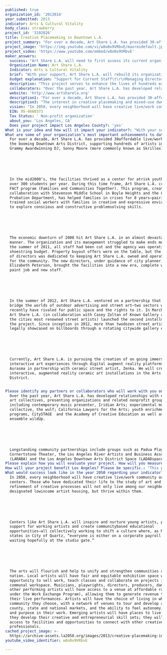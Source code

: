 ```yaml
---
published: true
organization_id: '2013014'
year_submitted: 2013
indicator: Arts & Cultural Vitality
body_class: strawberry
project_id: '3102026'
title: Creative Placemaking in Downtown L.A.
project_summary: "For over a decade, Art Share L.A. has provided 30-affordable live/work units in the booming Downtown Arts District, supporting hundreds of artists including Grammy Award-winning DJ, Sonny Moore (more commonly known as Skrillex). \r\n\r\nIn the mid-2000’s, the facilities thrived as a center for at-risk youth—servings over 300 students per year. During this time frame, Art Share L.A. created its FACT program (Families and Communities Together). This program, created in collaboration with Stevenson Middle School in Boyle Heights and the LA County Probation Department, has helped families in crises for 8 years—pairing trained social workers with families in creative and expressive environments to explore conscious and constructive problem-solving skills. \r\n\r\nThe economic downturn of 2008 hit Art Share L.A. in an almost devastating manner. The organization and its management struggled to make ends meet. By the summer of 2011, all staff had been cut and the agency was operating on a shoe-string budget. Property buy-out offers were on the table, but the new board of directors was dedicated to keeping Art Share L.A. owned and operated by and for the community. The new directors, under guidance of city planner, Elizabeth Peterson, brought the facilities into a new era, complete with new paint job and new staff. \r\n\r\nIn the summer of 2012, Art Share L.A. ventured on a partnership that would bridge the worlds of outdoor advertising and street art—two sectors who until recently have rivaled for public space and the rights to it. In March of 2013, Art Share L.A. (in collaboration with Casey Zoltan of Known Gallery and 15 of the cities most renowned street artists) launched the second installment of the project. Since inception in 2012, more than two-dozen street artists have legally showcased on billboards through a rotating citywide gallery exhibit. \r\n\r\nCurrently, Art Share L.A. is pursuing the creation of on going immersive and interactive art experiences through digital augment reality platforms like Aurasma in partnership with ceramic street artist, Zenka. We will create interactive, augmented reality ceramic art installations in the Arts District. \r\n"
project_image: 'https://img.youtube.com/vi/w8o0x9VRbvE/maxresdefault.jpg'
project_video: 'https://www.youtube.com/embed/w8o0x9VRbvE'
maker_answers:
  success: "Art Share L.A. will need to first assess its current organization structure and pool information into a central database. We will compile data including: \r\n•\tCurrent donors (June 2012-present) and prospective donors\r\n•\tCurrent community partners\r\n•\tCurrent artists roster\r\n•\tCurrent number of volunteers, event attendees and students\r\n•\tCurrent promotional mechanisms\r\n•\tCurrent outreach mechanisms\r\n•\tLevel of accessibility (community survey) \r\n•\tQuality of events (community survey) \r\n\r\nOur primary goal is to achieve program sustainability: by compiling the previous 12 months of program data and understanding Art Share L.A.’s current effectiveness and reach, we are better able to gauge project success.\r\n\r\nThe project will be evaluated by asking the following questions at the completion of the\r\n project:\r\n•\tDid the organization achieve its marketing efforts in reaching the number of rental hours and classes needed to sustain the part-time jobs created during the project?\r\n•\tDoes our organization have a student base and model for promoting new classes?\r\n•\tDid employees perform well and respond positively to the organizational culture?\r\n•\tWas the organization successful in recruiting and maintaining meaningful relationships with volunteers through the work exchange program? How many one-time volunteers? How many 2-5 times? How many volunteering regularly?\r\n•\tIs there a clear marketing and social media mechanism in place? Is there one person from each management level (staff, program board and board of directors) trained to execute? \r\n•\tIs there a clear development strategy in place? Is there one person from each management level (staff, program board and board of directors) trained to execute?\r\n\r\nAt project’s end, we compile and compare data sets, and identify trends: attendance, audience feedback, schedule density, and donor participation to gauge our capacity and growth for 2014 and beyond.\r\n"
  Organization Name: Art Share L.A.
  Indicator: Arts & Cultural Vitality
  brief: "With your support, Art Share L.A. will rebuild its organizational plan and restructure its culture to adopt a model conducive to creative placemaking, serving as a case study in the advancements of mixed-use creative live/work centers throughout Los Angeles. \r\n\r\nAs defined by the National Endowment for The Arts, creative placemaking is “when partners from the public, private, non-profit and community sectors strategically shape the physical and social character of a neighborhood, town, city or region around cultural activities. Creative placemaking animates public and private spaces, rejuvenates structures and streetscapes, improves local business viability and public safety, and brings diverse people together to celebrate, inspire, and be inspired.” \r\n\r\nThis process detailed in the NEA’s report on creative placemaking occurred organically and un-institutionalized in the eastern outskirts of downtown Los Angeles during the mid-80’s. Sandwiched between Skid Row, Little Tokyo and the Los Angeles River, artists and creative individuals set up shop and home in vacated warehouses. As the economic and cultural impact of creativity on the neighborhood began to show, more formalized arts organization and institutions began to develop—Art Share L.A. among them. The industrial warehouse area outside Downtown was renamed the Arts District and the neighborhood experienced a major demographic shift: more creative individuals began to inhabit the area, creating a flourishing neighborhood of art, music, culture, and true autonomy.\r\n\r\nIn a typical pattern of gentrification, the migration of wealth and infrastructure development attracted to the area began displacing the creative individuals that had worked to make the community inhabitable, and the informal centers that housed the creative placemakers began to disappear. Property and land developers set their sites on reclaiming the neighborhood, and in a period of 10 years, property values sky-rocketed from an estimated $.25/sq. ft. to over $2/sq. ft. for newly modeled “artists lofts”, in reality simply luxury apartments with creative branding affixed.\r\n\r\nThe need for buildings like Art Share L.A. in the downtown area is high, as is the risk that they will suffer the same fate of many informal art and cultural centers in the area. Our goal is to create a new model of community living, fitting the creative placemaking definition; through education and community engagement we will work to create new live/work centers throughout Los Angeles County. Our first step in this process is rebranding and re-establishing the organizational structure at Art Share L.A. to create a sustainable and equitable community-run model. The second is to produce a public resource document to those seeking to create similar live/work artist run centers.\r\n\r\nThis project will impact Arts and Cultural Vitality by creating immediate opportunities for meaningful engagement in the arts—leading to long-term sustainability. During the 7-month project, Art Share L.A. will create: \r\n•\t6-10 part-time entry-level and supplemental employment opportunities \r\n•\tA Work-Exchange Program for presenters without access to capital\r\n•\tA formalized Program Board for communal review and assessment of proposed classes, events and partnerships\r\n•\tA team of consultants to work with the staff, Program Board and Board of Directors to assist with coherency in areas of the marketing, development and assessment processes necessary for sustaining the model\r\n\r\nProjected long-term benefits of the project will include a sustainable, accessible live-work/multi-use facility, as defined by the governing principles of creative placemaking, capable of housing and supporting artists in their professional development, now and in the future. Additionally, sustained activity works to enhance the overall quality and livability of neighborhoods surrounding downtown Los Angeles, most specifically, the Arts District. Art Share L.A. will support its local artists while enhancing the quality of life throughout downtown Los Angeles. "
  budget explanation: "Support for Current Staff\t\r\nManaging Director\t - 20hrs/wk dedicated to project - 9700\t\r\nTOTAL\t $9,700.00 \r\n\r\nP/T Jobs Created\t\t\t\t\r\nEducation Coordinator\t- 10hrs/wk @ $12.50/hr\t- 4500\t\r\nGallery Coordinator - 10hrs/wk @ $12.50/hr - 4500\t\r\nOffice Manager - 20hrs/wk @ $12.50/hr - 9000\t\r\nPublicity Coordinator - 10hrs/wk @ $12.50/hr - 4500\t\r\nStage Managers - Expected 620hrs @ $12.50/hr - 9000\t\r\nHouse Managers - Expected 465hrs @ $12.50/hr - 5900\t\r\nTOTAL\t $37,400.00 \r\n\r\nTemporary Contract Labor\t\t\t\t\r\nTeam Building Consultant - 7 month project - 7000\t\r\nMarketing Director\t -7 month project - 7000\t\r\nDevelopment Director - 7 month project - 7000\t\r\nTOTAL\t $21,000.00 \r\n\r\nMisc\t\t\t\t\r\nMarketing Budget\t(includes website development) - 15,000\t\r\nTouch Point Meeting - budget for monthly meeting - 1400\t\r\nBuilding Maintenance - wear & tear related to mass use\t- 7500\t\r\nLegal/Accounting Fees\tConsultations\t - 8000\t\r\nTOTAL\t $31,900.00 \r\nGRANT REQUEST\t $100,000.00 "
  description: "This project serves to enhance the lives of hundreds each year by creating jobs, access to affordable housing, and providing spatial resources specifically for the support of artists and their creative processes. It will keep balance between residents, artists, officials, developers and business owners by giving a common ground for discussion, education, community gatherings, social and commercial connectivity. \r\n\r\nThe creation of similar centers throughout Los Angeles will disseminate like values and opportunities for other communities, based on their specific needs. This will have a direct impact on each key indicator mentioned in the LA2050 Report. \r\n\r\n•\tEducation – Studies conducted by the California Alliance for Arts Education show that arts education engages students in learning and helps prepare our youth to meet expectation of the 21st century workforce. By offering arts education outside the K-12 system, we encourages life-long learning. \r\n•\tIncome and Employment – Art Share’s proposed model creates on-going, entry-level jobs and entrepreneurial opportunities. Proven to revitalize local economies, Art Share L.A. will attract new businesses, new tourists and new commerce—creating jobs across multiple sectors. \r\n•\tHousing – Development of centers like Art Share L.A. increases access to creative and affordable live/work/rehearsal space. Art Share L.A. contributes 30-live/work lofts to the market.  \r\n•\tEnvironmental Quality – If we can lessen the need for day-to-day travel while increasing public transportation, we will see a significantly stronger impact in our environmental quality. As neighborhoods develop around their respective creative centers, the need to travel for basic amenities and entertainment will decrease. \r\n•\tPublic Safety – As people take ownership over their communities and begin connecting with one another through participation in artistic and cultural activities, official or unofficial ‘neighborhood watch’ goes into effect. Studies show that participants in cultural events and activities are more likely to be civically engaged—enabling them to organize and function stronger as communities. \r\n•\tSocial Connectedness – Through the Work Exchange program, we encourage volunteerism in the community and give opportunity for everyone to feel valued and involved in the arts. Art is often intertwined with political, environmental and larger societal issues. By nature of association, residents participating in cultural activities will be more aware and more socially connected. \r\n•\tArts and Cultural Vitality – Creation of such art centers throughout Los Angeles will provide access to physical space for creation and an intangible system of support that nurtures artistic endeavors by providing local touring networks and monetizable opportunities. \r\n"
  collaborators: "Over the past year, Art Share L.A. has developed relationships with numerous art collectives, presenting organizations and related non-profit groups including contemporary music presenter, Iridian Arts; experimental music collective, the wulf; California Lawyers for the Arts; youth enrichment programs, CitySTAGE  and the Academy of Creative Education as well as LA-based ensemble wildUp. \r\n\r\nLong-standing community partnerships include groups such as Padua Playwrights, Cornertstone Theater, the Los Angeles River Artists and Business Association (LARABA) and the Los Angeles Downtown Arts District Space (LADADspace)."
  website: 'http://www.artsharela.org'
  description1: "For over a decade, Art Share L.A. has provided 30-affordable live/work units in the booming Downtown Arts District, supporting hundreds of artists including Grammy Award-winning DJ, Sonny Moore (more commonly known as Skrillex). \r\n\r\nIn the mid-2000’s, the facilities thrived as a center for at-risk youth—servings over 300 students per year. During this time frame, Art Share L.A. created its FACT program (Families and Communities Together). This program, created in collaboration with Stevenson Middle School in Boyle Heights and the LA County Probation Department, has helped families in crises for 8 years—pairing trained social workers with families in creative and expressive environments to explore conscious and constructive problem-solving skills. \r\n\r\nThe economic downturn of 2008 hit Art Share L.A. in an almost devastating manner. The organization and its management struggled to make ends meet. By the summer of 2011, all staff had been cut and the agency was operating on a shoe-string budget. Property buy-out offers were on the table, but the new board of directors was dedicated to keeping Art Share L.A. owned and operated by and for the community. The new directors, under guidance of city planner, Elizabeth Peterson, brought the facilities into a new era, complete with new paint job and new staff. \r\n\r\nIn the summer of 2012, Art Share L.A. ventured on a partnership that would bridge the worlds of outdoor advertising and street art—two sectors who until recently have rivaled for public space and the rights to it. In March of 2013, Art Share L.A. (in collaboration with Casey Zoltan of Known Gallery and 15 of the cities most renowned street artists) launched the second installment of the project. Since inception in 2012, more than two-dozen street artists have legally showcased on billboards through a rotating citywide gallery exhibit. \r\n\r\nCurrently, Art Share L.A. is pursuing the creation of on going immersive and interactive art experiences through digital augment reality platforms like Aurasma in partnership with ceramic street artist, Zenka. We will create interactive, augmented reality ceramic art installations in the Arts District. \r\n"
  description3: "The interest in creative placemaking and mixed-use dwellings is growing at an astounding rate nationwide. Locally, the Department of Cultural Affairs is pursuing the Broadway Arts Center, and our own community group LADADspace (the Los Angeles Downtown Arts District Space) has plans for a similar development at the One Santa Fe project. Nationally, Artspace, headquartered in Minneapolis, is helping communities with the strategic and financial development of their own creative places, from the proven successful model of mixed-use artist dwellings. \r\n\r\nArtspace has pioneered the field and offers their planning and acquisition services to cities looking to create Artspace centers. The coalition of agencies working to produce the Broadway Arts Center (which includes Artspace) will serve the same mission as Art Share—providing access to affordable housing and rehearsal/exhibition/venue space. The One Sante Fe project, led by LADADspace is another like-minded facility—and one that Art Share L.A. will contribute to as part of the Downtown Arts District’s Coalition of Non-profits.  In addition, individuals and collectives are signing leases all over town, creating formal and informal collective live/work spaces. \r\n\r\nArt Share L.A. holds a unique position in the market. With 15-years of operational experience as a 501c3 corporation, 28,000 square feet of existing space and 30-existing affordable units backed by the Los Angeles Housing Department, it is the first institutionalized affordable mixed-use creative center in Downtown Los Angeles and with deep roots in a community of truly organic creative placemakers. \r\n\r\nArt Share L.A. will work along-side its competition, fueling development in the sector by continuing to challenge questions of income, housing and accessibility. It is the collective network of these centers that will increase artists’ mobility, create audience accessibility and redefine entertainment creation and consumption habits.  "
  vision: "In 2050, every neighborhood will have creative live/work community art centers. Those who have dedicated their life to the study of art and refinement of creative processes will not only live among our neighborhoods in designated low-income artist housing, but thrive within them. \r\n\r\nCenters like Art Share L.A. will inspire and nurture young artists, provide support for working artists and create community-based educational opportunities—all collectively working to shift a culture where, as Mike David states in City of Quartz, “everyone is either on a corporate payroll or waiting hopefully at the studio gate.”  \r\n\r\nThe arts will flourish and help to unify and strengthen communities across the nation. Local artists will have fair and equitable exhibition space with the opportunity to sell work, teach classes and collaborate on projects in communal workspace. Musicians, playwrights, directors, producers, dancers and other performing artists will have access to a venue at affordable rates (free under the Work Exchange Program), allowing them to generate revenue through their live performances. Artists will have the choice of living in whatever community they choose, with a network of venues to tour and develop audiences county, state and national markets, and the ability to feel autonomy, mastery and purpose in their work. Emerging artists will have places to live while they develop their creative and entrepreneurial skill sets; they will have access to facilities and opportunities to connect with other creative professionals. "
  EIN: 95-4660373
  Tax Status: ' Non-profit organization'
  about_you: 'Los Angeles, CA'
  Does your project impact Los Angeles County?: 'yes'
What is your idea and how will it impact your indicator?: "With your support, Art Share L.A. will rebuild its organizational plan and restructure its culture to adopt a model conducive to creative placemaking, serving as a case study in the advancements of mixeduse creative live/work centers throughout Los Angeles. \n\n\n\n\n\nAs defined by the National Endowment for The Arts, creative placemaking is “when partners from the public, private, nonprofit and community sectors strategically shape the physical and social character of a neighborhood, town, city or region around cultural activities. Creative placemaking animates public and private spaces, rejuvenates structures and streetscapes, improves local business viability and public safety, and brings diverse people together to celebrate, inspire, and be inspired.” \n\n\n\n\n\nThis process detailed in the NEA’s report on creative placemaking occurred organically and uninstitutionalized in the eastern outskirts of downtown Los Angeles during the mid80’s. Sandwiched between Skid Row, Little Tokyo and the Los Angeles River, artists and creative individuals set up shop and home in vacated warehouses. As the economic and cultural impact of creativity on the neighborhood began to show, more formalized arts organization and institutions began to develop—Art Share L.A. among them. The industrial warehouse area outside Downtown was renamed the Arts District and the neighborhood experienced a major demographic shift: more creative individuals began to inhabit the area, creating a flourishing neighborhood of art, music, culture, and true autonomy.\n\n\n\n\n\nIn a typical pattern of gentrification, the migration of wealth and infrastructure development attracted to the area began displacing the creative individuals that had worked to make the community inhabitable, and the informal centers that housed the creative placemakers began to disappear. Property and land developers set their sites on reclaiming the neighborhood, and in a period of 10 years, property values skyrocketed from an estimated $.25/sq. ft. to over $2/sq. ft. for newly modeled “artists lofts”, in reality simply luxury apartments with creative branding affixed.\n\n\n\n\n\nThe need for buildings like Art Share L.A. in the downtown area is high, as is the risk that they will suffer the same fate of many informal art and cultural centers in the area. Our goal is to create a new model of community living, fitting the creative placemaking definition; through education and community engagement we will work to create new live/work centers throughout Los Angeles County. Our first step in this process is rebranding and reestablishing the organizational structure at Art Share L.A. to create a sustainable and equitable communityrun model. The second is to produce a public resource document to those seeking to create similar live/work artist run centers.\n\n\n\n\n\nThis project will impact Arts and Cultural Vitality by creating immediate opportunities for meaningful engagement in the arts—leading to longterm sustainability. During the 7month project, Art Share L.A. will create: \n\n\n*\t610 parttime entrylevel and supplemental employment opportunities \n\n\n*\tA WorkExchange Program for presenters without access to capital\n\n\n*\tA formalized Program Board for communal review and assessment of proposed classes, events and partnerships\n\n\n*\tA team of consultants to work with the staff, Program Board and Board of Directors to assist with coherency in areas of the marketing, development and assessment processes necessary for sustaining the model\n\n\n\n\n\nProjected longterm benefits of the project will include a sustainable, accessible livework/multiuse facility, as defined by the governing principles of creative placemaking, capable of housing and supporting artists in their professional development, now and in the future. Additionally, sustained activity works to enhance the overall quality and livability of neighborhoods surrounding downtown Los Angeles, most specifically, the Arts District. Art Share L.A. will support its local artists while enhancing the quality of life throughout downtown Los Angeles. "
What are some of your organization’s most important achievements to date?: >+
  For over a decade, Art Share L.A. has provided 30affordable live/work units in
  the booming Downtown Arts District, supporting hundreds of artists including
  Grammy Awardwinning DJ, Sonny Moore (more commonly known as Skrillex). 






  In the mid2000’s, the facilities thrived as a center for atrisk youth—servings
  over 300 students per year. During this time frame, Art Share L.A. created its
  FACT program (Families and Communities Together). This program, created in
  collaboration with Stevenson Middle School in Boyle Heights and the LA County
  Probation Department, has helped families in crises for 8 years—pairing
  trained social workers with families in creative and expressive environments
  to explore conscious and constructive problemsolving skills. 






  The economic downturn of 2008 hit Art Share L.A. in an almost devastating
  manner. The organization and its management struggled to make ends meet. By
  the summer of 2011, all staff had been cut and the agency was operating on a
  shoestring budget. Property buyout offers were on the table, but the new board
  of directors was dedicated to keeping Art Share L.A. owned and operated by and
  for the community. The new directors, under guidance of city planner,
  Elizabeth Peterson, brought the facilities into a new era, complete with new
  paint job and new staff. 






  In the summer of 2012, Art Share L.A. ventured on a partnership that would
  bridge the worlds of outdoor advertising and street art—two sectors who until
  recently have rivaled for public space and the rights to it. In March of 2013,
  Art Share L.A. (in collaboration with Casey Zoltan of Known Gallery and 15 of
  the cities most renowned street artists) launched the second installment of
  the project. Since inception in 2012, more than twodozen street artists have
  legally showcased on billboards through a rotating citywide gallery exhibit. 






  Currently, Art Share L.A. is pursuing the creation of on going immersive and
  interactive art experiences through digital augment reality platforms like
  Aurasma in partnership with ceramic street artist, Zenka. We will create
  interactive, augmented reality ceramic art installations in the Arts
  District. 


Please identify any partners or collaborators who will work with you on this project.: >-
  Over the past year, Art Share L.A. has developed relationships with numerous
  art collectives, presenting organizations and related nonprofit groups
  including contemporary music presenter, Iridian Arts; experimental music
  collective, the wulf; California Lawyers for the Arts; youth enrichment
  programs, CitySTAGE  and the Academy of Creative Education as well as LAbased
  ensemble wildUp. 






  Longstanding community partnerships include groups such as Padua Playwrights,
  Cornertstone Theater, the Los Angeles River Artists and Business Association
  (LARABA) and the Los Angeles Downtown Arts District Space (LADADspace).
Please explain how you will evaluate your project. How will you measure success?: "Art Share L.A. will need to first assess its current organization structure and pool information into a central database. We will compile data including: \n\n\n*\tCurrent donors (June 2012present) and prospective donors\n\n\n*\tCurrent community partners\n\n\n*\tCurrent artists roster\n\n\n*\tCurrent number of volunteers, event attendees and students\n\n\n*\tCurrent promotional mechanisms\n\n\n*\tCurrent outreach mechanisms\n\n\n*\tLevel of accessibility (community survey) \n\n\n*\tQuality of events (community survey) \n\n\n\n\n\nOur primary goal is to achieve program sustainability: by compiling the previous 12 months of program data and understanding Art Share L.A.’s current effectiveness and reach, we are better able to gauge project success.\n\n\n\n\n\nThe project will be evaluated by asking the following questions at the completion of the\n\n\n project:\n\n\n*\tDid the organization achieve its marketing efforts in reaching the number of rental hours and classes needed to sustain the parttime jobs created during the project?\n\n\n*\tDoes our organization have a student base and model for promoting new classes?\n\n\n*\tDid employees perform well and respond positively to the organizational culture?\n\n\n*\tWas the organization successful in recruiting and maintaining meaningful relationships with volunteers through the work exchange program? How many onetime volunteers? How many 25 times? How many volunteering regularly?\n\n\n*\tIs there a clear marketing and social media mechanism in place? Is there one person from each management level (staff, program board and board of directors) trained to execute? \n\n\n*\tIs there a clear development strategy in place? Is there one person from each management level (staff, program board and board of directors) trained to execute?\n\n\n\n\n\nAt project’s end, we compile and compare data sets, and identify trends: attendance, audience feedback, schedule density, and donor participation to gauge our capacity and growth for 2014 and beyond.\n\n\n"
How will your project benefit Los Angeles? Please be specific.: "This project serves to enhance the lives of hundreds each year by creating jobs, access to affordable housing, and providing spatial resources specifically for the support of artists and their creative processes. It will keep balance between residents, artists, officials, developers and business owners by giving a common ground for discussion, education, community gatherings, social and commercial connectivity. \n\n\n\n\n\nThe creation of similar centers throughout Los Angeles will disseminate like values and opportunities for other communities, based on their specific needs. This will have a direct impact on each key indicator mentioned in the LA2050 Report. \n\n\n\n\n\n*\tEducation — Studies conducted by the California Alliance for Arts Education show that arts education engages students in learning and helps prepare our youth to meet expectation of the 21st century workforce. By offering arts education outside the K12 system, we encourages lifelong learning. \n\n\n*\tIncome and Employment — Art Share’s proposed model creates ongoing, entrylevel jobs and entrepreneurial opportunities. Proven to revitalize local economies, Art Share L.A. will attract new businesses, new tourists and new commerce—creating jobs across multiple sectors. \n\n\n*\tHousing — Development of centers like Art Share L.A. increases access to creative and affordable live/work/rehearsal space. Art Share L.A. contributes 30live/work lofts to the market.  \n\n\n*\tEnvironmental Quality — If we can lessen the need for daytoday travel while increasing public transportation, we will see a significantly stronger impact in our environmental quality. As neighborhoods develop around their respective creative centers, the need to travel for basic amenities and entertainment will decrease. \n\n\n*\tPublic Safety — As people take ownership over their communities and begin connecting with one another through participation in artistic and cultural activities, official or unofficial ‘neighborhood watch’ goes into effect. Studies show that participants in cultural events and activities are more likely to be civically engaged—enabling them to organize and function stronger as communities. \n\n\n*\tSocial Connectedness — Through the Work Exchange program, we encourage volunteerism in the community and give opportunity for everyone to feel valued and involved in the arts. Art is often intertwined with political, environmental and larger societal issues. By nature of association, residents participating in cultural activities will be more aware and more socially connected. \n\n\n*\tArts and Cultural Vitality — Creation of such art centers throughout Los Angeles will provide access to physical space for creation and an intangible system of support that nurtures artistic endeavors by providing local touring networks and monetizable opportunities. \n\n\n"
What would success look like in the year 2050 regarding your indicator?: >-
  In 2050, every neighborhood will have creative live/work community art
  centers. Those who have dedicated their life to the study of art and
  refinement of creative processes will not only live among our neighborhoods in
  designated lowincome artist housing, but thrive within them. 






  Centers like Art Share L.A. will inspire and nurture young artists, provide
  support for working artists and create communitybased educational
  opportunities—all collectively working to shift a culture where, as Mike David
  states in City of Quartz, “everyone is either on a corporate payroll or
  waiting hopefully at the studio gate.”  






  The arts will flourish and help to unify and strengthen communities across the
  nation. Local artists will have fair and equitable exhibition space with the
  opportunity to sell work, teach classes and collaborate on projects in
  communal workspace. Musicians, playwrights, directors, producers, dancers and
  other performing artists will have access to a venue at affordable rates (free
  under the Work Exchange Program), allowing them to generate revenue through
  their live performances. Artists will have the choice of living in whatever
  community they choose, with a network of venues to tour and develop audiences
  county, state and national markets, and the ability to feel autonomy, mastery
  and purpose in their work. Emerging artists will have places to live while
  they develop their creative and entrepreneurial skill sets; they will have
  access to facilities and opportunities to connect with other creative
  professionals. 
cached_project_image: >-
  https://archive-assets.la2050.org/images/2013/creative-placemaking-in-downtown-l-a/img.youtube.com/vi/w8o0x9VRbvE/maxresdefault.jpg
youtube_video_identifier: w8o0x9VRbvE

---
```

